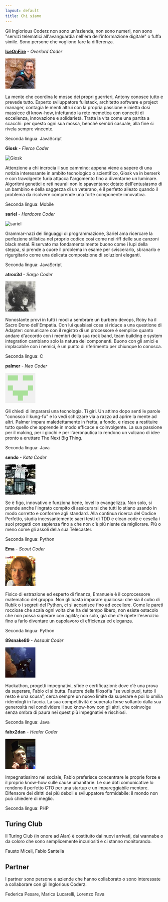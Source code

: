 ```yaml
---
layout: default
title: Chi siamo
---
```


Gli Inglorious Coderz non sono un'azienda, non sono numeri, non sono "servizi telematici all'avanguardia nell'era dell'informazione digitale" o fuffa simile. Sono persone che vogliono fare la differenza.

[**IceOnFire**](/page/iceonfire) - _Overlord Coder_

![IceOnFire](/images/avatars/iceonfire.png)

La mente che coordina le mosse dei propri guerrieri, Antony conosce tutto e prevede tutto. Esperto sviluppatore fullstack, architetto software e project manager, contagia le menti altrui con la propria passione e inietta dosi massicce di know-how, infettando la rete memetica con concetti di eccellenza, innovazione e solidarietà. Tratta la vita come una partita a scacchi: per questo ogni sua mossa, benché sembri casuale, alla fine si rivela sempre vincente.

Seconda lingua: JavaScript

**Giosk** - _Fierce Coder_

![Giosk](/images/avatars/giosk2.png)

Attenzione a chi incrocia il suo cammino: appena viene a sapere di una notizia interessante in ambito tecnologico o scientifico, Giosk va in berserk e con travolgente furia attacca l'argomento fino a diventarne un luminare. Algoritmi genetici o reti neurali non lo spaventano: dotato dell'entusiasmo di un bambino e della saggezza di un veterano, è il perfetto alleato quando il problema da risolvere comprende una forte componente innovativa.

Seconda lingua: Mobile

**sariel** - _Hardcore Coder_

![sariel](/images/avatars/sariel2.png)

Grammar-nazi dei linguaggi di programmazione, Sariel ama ricercare la perfezione stilistica nel proprio codice così come nei riff delle sue canzoni black metal. Riservato ma fondamentalmente buono come i lupi della steppa, si prende a cuore il problema in esame per sviscerarlo, sbranarlo e rigurgitarlo come una delicata composizione di soluzioni eleganti.

Seconda lingua: JavaScript

**atrox3d** - _Sarge Coder_

![atrox3d](/images/avatars/atrox3d.png)

Nonostante provi in tutti i modi a sembrare un burbero devops, Roby ha il Sacro Dono dell'Empatia. Con lui qualsiasi cosa si riduce a una questione di Adapter: comunicare con il registro di un processore è semplice quanto andare d'accordo con i membri della sua rock band, team building e system integration cambiano solo la natura dei componenti. Buono con gli amici e implacabile con i nemici, è un punto di riferimento per chiunque lo conosca.

Seconda lingua: C

**palmer** - _Neo Coder_

![palmer](/images/avatars/palmer.png)

Gli chiedi di impararsi una tecnologia. Ti giri. Un attimo dopo senti le parole "conosco il kung-fu" e lo vedi schizzare via a razzo ad aprire la mente ad altri. Palmer impara maledettamente in fretta, a fondo, e riesce a restituire tutto quello che apprende in modo efficace e coinvolgente. La sua passione per il making, per i giochi e per l'aeronautica lo rendono un vulcano di idee pronto a eruttare The Next Big Thing.

Seconda lingua: Java

**sendo** - _Kata Coder_

![sendo](/images/avatars/sendo.png)

Se è figo, innovativo e funziona bene, Iovel lo evangelizza. Non solo, si prende anche l'ingrato compito di assicurarsi che tutti lo stiano usando in modo corretto e conforme agli standard. Alla continua ricerca del Codice Perfetto, studia incessantemente sacri testi di TDD e clean code e cesella i suoi progetti con sapienza fino a che non c'è più niente da migliorare. Più o meno come gli assoli della sua Telecaster.

Seconda lingua: Python

**Ema** - _Scout Coder_

![ema](/images/avatars/ema.png)

Fisico di estrazione ed esperto di finanza, Emanuele è il coprocessore matematico del gruppo. Non gli basta imparare qualcosa: che sia il cubo di Rubik o i segreti del Python, ci si accanisce fino ad eccellere. Come le pareti rocciose che scala ogni volta che ha del tempo libero, non esiste ostacolo che non possa superare con agilità; non solo, già che c'è ripete l'esercizio fino a farlo diventare un capolavoro di efficienza ed eleganza.

Seconda lingua: Python

**89snake89** - _Assault Coder_

![89snake89](/images/avatars/89snake89.png)

Hackathon, progetti impegnativi, sfide e certificazioni: dove c'è una prova da superare, Fabio ci si butta. Fautore della filosofia "se vuoi puoi, tutto il resto è una scusa", cerca sempre un nuovo limite da superare e poi lo umilia ridendogli in faccia. La sua competitività è superata forse soltanto dalla sua generosità nel condividere il suo know-how con gli altri, che coinvolge senza ombra di paura nei quest più impegnativi e rischiosi.

Seconda lingua: Java

**fabx2dan** - _Healer Coder_

![fabx2dan](/images/avatars/fabx2dan.png)

Impegnatissimo nel sociale, Fabio preferisce concentrare le proprie forze e il proprio know-how sulle cause umanitarie. Le sue doti comunicative lo rendono il perfetto CTO per una startup e un impareggiabile mentore. Difensore dei diritti dei più deboli e sviluppatore formidabile: il mondo non può chiedere di meglio.

Seconda lingua: PHP

## Turing Club

Il Turing Club (in onore ad Alan) è costituito dai nuovi arrivati, dai wannabe o da coloro che sono semplicemente incuriositi e ci stanno monitorando.

Fausto Miceli, Fabio Santella

## Partner

I partner sono persone e aziende che hanno collaborato o sono interessate a collaborare con gli Inglorious Coderz.

Federica Pesare, Marica Lucarelli, Lorenzo Fava
